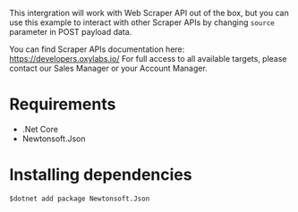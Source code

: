 This intergration will work with Web Scraper API out of the box, but you can use this example to interact with other Scraper APIs by changing `source` parameter in POST payload data.

You can find Scraper APIs documentation here: https://developers.oxylabs.io/
For full access to all available targets, please contact our Sales Manager or your Account Manager.

# Requirements

- .Net Core
- Newtonsoft.Json

# Installing dependencies

```
$dotnet add package Newtonsoft.Json
```